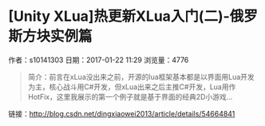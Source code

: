 # [Unity XLua]热更新XLua入门(二)-俄罗斯方块实例篇
作者：s10141303
日期：2017-01-22 11:29
浏览量：4776
> 简介：前言在xLua没出来之前，开源的lua框架基本都是以界面用Lua开发为主，核心战斗用C#开发，但xLua出来之后主推C#开发，Lua用作HotFix，这里我展示的第一个例子就是基于界面的经典2D小游戏...

 链接：http://blog.csdn.net/dingxiaowei2013/article/details/54664841
